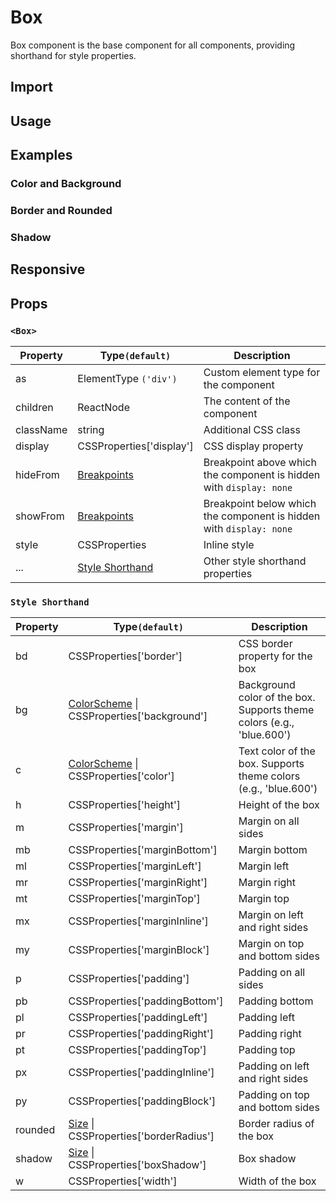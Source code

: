 # Box

Box component is the base component for all components, providing shorthand for style properties.

## Import

<!--{include:<import-guide>}-->

## Usage

<!--{include:`usage.md`}-->

## Examples

### Color and Background

<!--{include:`background.md`}-->

### Border and Rounded

<!--{include:`border.md`}-->

### Shadow

<!--{include:`shadow.md`}-->

## Responsive

<!--{include:<example-responsive>}-->

## Props

### `<Box>`

| Property  | Type`(default)`                               | Description                                                         |
| --------- | --------------------------------------------- | ------------------------------------------------------------------- |
| as        | ElementType `('div')`                         | Custom element type for the component                               |
| children  | ReactNode                                     | The content of the component                                        |
| className | string                                        | Additional CSS class                                                |
| display   | CSSProperties['display']                      | CSS display property                                                |
| hideFrom  | [Breakpoints][breakpoints]                    | Breakpoint above which the component is hidden with `display: none` |
| showFrom  | [Breakpoints][breakpoints]                    | Breakpoint below which the component is hidden with `display: none` |
| style     | CSSProperties                                 | Inline style                                                        |
| ...       | [Style Shorthand](#code-style-shorthand-code) | Other style shorthand properties                                    |

### `Style Shorthand`

| Property | Type`(default)`                                            | Description                                                           |
| -------- | ---------------------------------------------------------- | --------------------------------------------------------------------- |
| bd       | CSSProperties['border']                                    | CSS border property for the box                                       |
| bg       | [ColorScheme][color-scheme] \| CSSProperties['background'] | Background color of the box. Supports theme colors (e.g., 'blue.600') |
| c        | [ColorScheme][color-scheme] \| CSSProperties['color']      | Text color of the box. Supports theme colors (e.g., 'blue.600')       |
| h        | CSSProperties['height']                                    | Height of the box                                                     |
| m        | CSSProperties['margin']                                    | Margin on all sides                                                   |
| mb       | CSSProperties['marginBottom']                              | Margin bottom                                                         |
| ml       | CSSProperties['marginLeft']                                | Margin left                                                           |
| mr       | CSSProperties['marginRight']                               | Margin right                                                          |
| mt       | CSSProperties['marginTop']                                 | Margin top                                                            |
| mx       | CSSProperties['marginInline']                              | Margin on left and right sides                                        |
| my       | CSSProperties['marginBlock']                               | Margin on top and bottom sides                                        |
| p        | CSSProperties['padding']                                   | Padding on all sides                                                  |
| pb       | CSSProperties['paddingBottom']                             | Padding bottom                                                        |
| pl       | CSSProperties['paddingLeft']                               | Padding left                                                          |
| pr       | CSSProperties['paddingRight']                              | Padding right                                                         |
| pt       | CSSProperties['paddingTop']                                | Padding top                                                           |
| px       | CSSProperties['paddingInline']                             | Padding on left and right sides                                       |
| py       | CSSProperties['paddingBlock']                              | Padding on top and bottom sides                                       |
| rounded  | [Size][size] \| CSSProperties['borderRadius']              | Border radius of the box                                              |
| shadow   | [Size][size] \| CSSProperties['boxShadow']                 | Box shadow                                                            |
| w        | CSSProperties['width']                                     | Width of the box                                                      |

<!--{include:(_common/types/breakpoints.md)}-->

[breakpoints]: #code-ts-breakpoints-code

<!--{include:(_common/types/size.md)}-->

[size]: #code-ts-size-code

<!--{include:(_common/types/color-scheme.md)}-->

[color-scheme]: #code-ts-color-scheme-code

